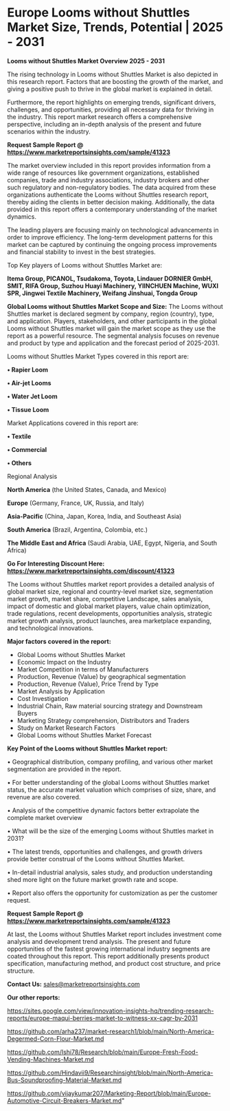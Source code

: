 # Europe Looms without Shuttles Market Size, Trends, Potential | 2025 - 2031

<Strong> Looms without Shuttles Market Overview 2025 - 2031</strong>

The rising technology in Looms without Shuttles Market is also depicted in this research report. Factors that are boosting the growth of the market, and giving a positive push to thrive in the global market is explained in detail.

Furthermore, the report highlights on emerging trends, significant drivers, challenges, and opportunities, providing all necessary data for thriving in the industry. This report market research offers a comprehensive perspective, including an in-depth analysis of the present and future scenarios within the industry.

<strong>Request Sample Report @ <a href=https://www.marketreportsinsights.com/sample/41323>https://www.marketreportsinsights.com/sample/41323</a></strong>

The market overview included in this report provides information from a wide range of resources like government organizations, established companies, trade and industry associations, industry brokers and other such regulatory and non-regulatory bodies. The data acquired from these organizations authenticate the Looms without Shuttles research report, thereby aiding the clients in better decision making. Additionally, the data provided in this report offers a contemporary understanding of the market dynamics.

The leading players are focusing mainly on technological advancements in order to improve efficiency. The long-term development patterns for this market can be captured by continuing the ongoing process improvements and financial stability to invest in the best strategies.

Top Key players of Looms without Shuttles Market are:

<strong>Itema Group, PICANOL, Tsudakoma, Toyota, Lindauer DORNIER GmbH, SMIT, RIFA Group, Suzhou Huayi Machinery, YIINCHUEN Machine, WUXI SPR, Jingwei Textile Machinery, Weifang Jinshuai, Tongda Group</strong>

<strong><b>Global Looms without Shuttles Market Scope and Size:</b></strong>
The Looms without Shuttles market is declared segment by company, region (country), type, and application. Players, stakeholders, and other participants in the global Looms without Shuttles market will gain the market scope as they use the report as a powerful resource. The segmental analysis focuses on revenue and product by type and application and the forecast period of 2025-2031.

Looms without Shuttles Market Types covered in this report are:

<strong>•  Rapier Loom

•  Air-jet Looms

•  Water Jet Loom

•  Tissue Loom</strong>

Market Applications covered in this report are:

<strong>•  Textile

•  Commercial

•  Others</strong> 

Regional Analysis

<strong>North America</strong> (the United States, Canada, and Mexico)

<strong>Europe</strong> (Germany, France, UK, Russia, and Italy)

<strong>Asia-Pacific</strong> (China, Japan, Korea, India, and Southeast Asia)

<strong>South America</strong> (Brazil, Argentina, Colombia, etc.)

<strong>The Middle East and Africa</strong> (Saudi Arabia, UAE, Egypt, Nigeria, and South Africa)

<strong>Go For Interesting Discount Here: <a href=https://www.marketreportsinsights.com/discount/41323>https://www.marketreportsinsights.com/discount/41323</a></strong>

The Looms without Shuttles market report provides a detailed analysis of global market size, regional and country-level market size, segmentation market growth, market share, competitive Landscape, sales analysis, impact of domestic and global market players, value chain optimization, trade regulations, recent developments, opportunities analysis, strategic market growth analysis, product launches, area marketplace expanding, and technological innovations.

<strong><b>Major factors covered in the report:</b></strong>
<ul>
  <li>Global Looms without Shuttles Market </li>
  <li>Economic Impact on the Industry</li>
  <li>Market Competition in terms of Manufacturers</li>
  <li>Production, Revenue (Value) by geographical segmentation</li>
  <li>Production, Revenue (Value), Price Trend by Type</li>
  <li>Market Analysis by Application</li>
  <li>Cost Investigation</li>
  <li>Industrial Chain, Raw material sourcing strategy and Downstream Buyers</li>
  <li>Marketing Strategy comprehension, Distributors and Traders</li>
  <li>Study on Market Research Factors</li>
  <li>Global Looms without Shuttles Market Forecast</li>
</ul>

<strong><b>Key Point of the Looms without Shuttles Market report:</b></strong>

• Geographical distribution, company profiling, and various other market segmentation are provided in the report.

• For better understanding of the global Looms without Shuttles market status, the accurate market valuation which comprises of size, share, and revenue are also covered.

• Analysis of the competitive dynamic factors better extrapolate the complete market overview

• What will be the size of the emerging Looms without Shuttles market in 2031?

• The latest trends, opportunities and challenges, and growth drivers provide better construal of the Looms without Shuttles Market.

• In-detail industrial analysis, sales study, and production understanding shed more light on the future market growth rate and scope.

• Report also offers the opportunity for customization as per the customer request.

<strong>Request Sample Report @ <a href=https://www.marketreportsinsights.com/sample/41323>https://www.marketreportsinsights.com/sample/41323</a></strong>

At last, the Looms without Shuttles Market report includes investment come analysis and development trend analysis. The present and future opportunities of the fastest growing international industry segments are coated throughout this report. This report additionally presents product specification, manufacturing method, and product cost structure, and price structure.

<strong>Contact Us:</strong>
sales@marketreportsinsights.com

<strong>Our other reports:</strong>

<a href=https://sites.google.com/view/innovation-insights-hq/trending-research-reports/europe-maqui-berries-market-to-witness-xx-cagr-by-2031>https://sites.google.com/view/innovation-insights-hq/trending-research-reports/europe-maqui-berries-market-to-witness-xx-cagr-by-2031</a>

<a href=https://github.com/arha237/market-research1/blob/main/North-America-Degermed-Corn-Flour-Market.md>https://github.com/arha237/market-research1/blob/main/North-America-Degermed-Corn-Flour-Market.md</a>

<a href=https://github.com/Ishi78/Research/blob/main/Europe-Fresh-Food-Vending-Machines-Market.md>https://github.com/Ishi78/Research/blob/main/Europe-Fresh-Food-Vending-Machines-Market.md</a>

<a href=https://github.com/Hindavii9/Researchinsight/blob/main/North-America-Bus-Soundproofing-Material-Market.md>https://github.com/Hindavii9/Researchinsight/blob/main/North-America-Bus-Soundproofing-Material-Market.md</a>

<a href=https://github.com/vijaykumar207/Marketing-Report/blob/main/Europe-Automotive-Circuit-Breakers-Market.md>https://github.com/vijaykumar207/Marketing-Report/blob/main/Europe-Automotive-Circuit-Breakers-Market.md</a>"

